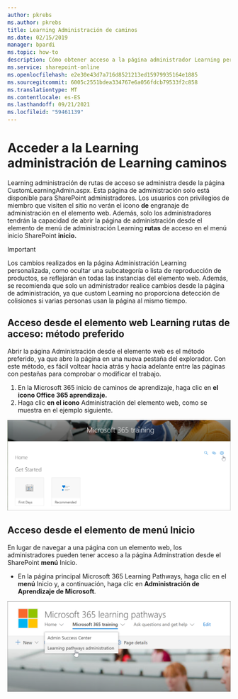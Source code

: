 ```yaml
---
author: pkrebs
ms.author: pkrebs
title: Learning Administración de caminos
ms.date: 02/15/2019
manager: bpardi
ms.topic: how-to
description: Cómo obtener acceso a la página administrador Learning personalizado desde el elemento web o el menú
ms.service: sharepoint-online
ms.openlocfilehash: e2e30e43d7a716d8521213ed15979935164e1885
ms.sourcegitcommit: 6005c2551bdea334767e6a056fdcb79533f2c858
ms.translationtype: MT
ms.contentlocale: es-ES
ms.lasthandoff: 09/21/2021
ms.locfileid: "59461139"
---
```

# <a name="access-the-learning-pathways-administration-page"></a>Acceder a la Learning administración de Learning caminos

Learning administración de rutas de acceso se administra desde la página CustomLearningAdmin.aspx. Esta página de administración solo está disponible para SharePoint administradores. Los usuarios con privilegios de miembro que visiten el sitio no verán el icono **de** engranaje de administración en el elemento web. Además, solo los administradores tendrán la capacidad de abrir la página de administración desde el elemento de menú de administración Learning **rutas** de acceso en el menú inicio SharePoint **inicio.** 

> [!IMPORTANT]
> Los cambios realizados en la página Administración Learning personalizada, como ocultar una subcategoría o lista de reproducción de productos, se reflejarán en todas las instancias del elemento web. Además, se recomienda que solo un administrador realice cambios desde la página de administración, ya que custom Learning no proporciona detección de colisiones si varias personas usan la página al mismo tiempo.  

## <a name="access-from-the-learning-pathways-web-part---preferred-method"></a>Acceso desde el elemento web Learning rutas de acceso: método preferido
Abrir la página Administración desde el elemento web es el método preferido, ya que abre la página en una nueva pestaña del explorador. Con este método, es fácil voltear hacia atrás y hacia adelante entre las páginas con pestañas para comprobar o modificar el trabajo.  

1. En la Microsoft 365 inicio de  caminos de aprendizaje, haga clic en **el icono Office 365 aprendizaje.**
2. Haga clic **en el icono** Administración del elemento web, como se muestra en el ejemplo siguiente.

![Icono de administración](media/cg-adminaccbtn.png)

## <a name="access-from-the-home-menu-item"></a>Acceso desde el elemento de menú Inicio
En lugar de navegar a una página con un elemento web, los administradores pueden tener acceso a la página Adminstration desde el SharePoint **menú** Inicio. 

- En la página principal Microsoft 365 Learning Pathways, haga clic en el **menú** Inicio y, a continuación, haga clic en **Administración de Aprendizaje de Microsoft**.

![Menú inicio](media/cg-adminaccmenu.png)

